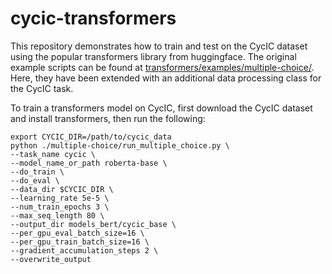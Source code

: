 # cycic-transformers

This repository demonstrates how to train and test on the CycIC dataset using the popular transformers library from huggingface. The original example scripts can be found at [transformers/examples/multiple-choice/](https://github.com/huggingface/transformers/tree/master/examples/multiple-choice). Here, they have been extended with an additional data processing class for the CycIC task.

To train a transformers model on CycIC, first download the CycIC dataset and install transformers, then run the following:
```
export CYCIC_DIR=/path/to/cycic_data
python ./multiple-choice/run_multiple_choice.py \
--task_name cycic \
--model_name_or_path roberta-base \
--do_train \
--do_eval \
--data_dir $CYCIC_DIR \
--learning_rate 5e-5 \
--num_train_epochs 3 \
--max_seq_length 80 \
--output_dir models_bert/cycic_base \
--per_gpu_eval_batch_size=16 \
--per_gpu_train_batch_size=16 \
--gradient_accumulation_steps 2 \
--overwrite_output
```
